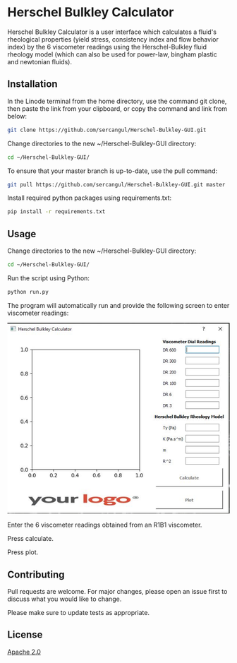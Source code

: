 # Herschel Bulkley Calculator

Herschel Bulkley Calculator is a user interface which calculates a fluid's rheological properties (yield stress, consistency index and flow behavior index) by the 6 viscometer readings using the Herschel-Bulkley fluid rheology model (which can also be used for power-law, bingham plastic and newtonian fluids).


## Installation

In the Linode terminal from the home directory, use the command git clone, then paste the link from your clipboard, or copy the command and link from below:

```bash
git clone https://github.com/sercangul/Herschel-Bulkley-GUI.git
```

Change directories to the new ~/Herschel-Bulkley-GUI directory:

```bash
cd ~/Herschel-Bulkley-GUI/
```

To ensure that your master branch is up-to-date, use the pull command:

```bash
git pull https://github.com/sercangul/Herschel-Bulkley-GUI.git master
```

Install required python packages using requirements.txt:

```bash
pip install -r requirements.txt
```

## Usage

Change directories to the new ~/Herschel-Bulkley-GUI directory:

```bash
cd ~/Herschel-Bulkley-GUI/
```

Run the script using Python:

```bash
python run.py
```


The program will automatically run and provide the following screen to enter viscometer readings:

![](screenshot.JPG)

Enter the 6 viscometer readings obtained from an R1B1 viscometer. 

Press calculate.

Press plot.

## Contributing
Pull requests are welcome. For major changes, please open an issue first to discuss what you would like to change.

Please make sure to update tests as appropriate.

## License
[Apache 2.0](https://choosealicense.com/licenses/apache-2.0/)
